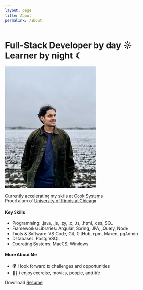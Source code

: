 ```yaml
---
layout: page
title: About
permalink: /about
---
```


# Full-Stack Developer by day ☼ Learner by night ☾

<img src="https://github.com/sarthak-p/portfolio/blob/gh-pages/assets/img/misc/Sarthak%20Photo.jpg?raw=true" width="300" height="400">

Currently accelerating my skills at [Cook Systems](https://cooksys.com/FastTrack/)<br>
Proud alum of [University of Illinois at Chicago](https://cs.uic.edu)<br>

#### Key Skills 
- Programming: .java, .js, .py, .c, .ts, .html, .css, SQL
- Frameworks/Libraries: Angular, Spring, JPA, jQuery, Node
- Tools & Software: VS Code, Git, GitHub, npm, Maven, pgAdmin
- Databases: PostgreSQL
- Operating Systems: MacOS, Windows

#### More About Me
- 🌍 I look forward to challenges and opportunities
- 🏋🏽 I enjoy exercise, movies, people, and life

Download <a href="https://github.com/sarthak-p/portfolio/blob/gh-pages/assets/files/Sarthak%20Patipati%20Resume.pdf" target="_blank">Resume</a>
